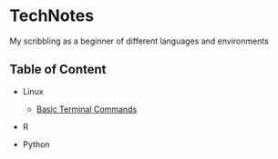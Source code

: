 # TechNotes
My scribbling as a beginner of different languages and environments



## Table of Content
- Linux
	- [Basic Terminal Commands](Linux/TerminalCommands.md)

- R

- Python